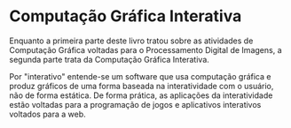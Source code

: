 # Computação Gráfica Interativa

Enquanto a primeira parte deste livro tratou sobre as atividades de Computação Gráfica voltadas para o Processamento Digital de Imagens, a segunda parte trata da Computação Gráfica Interativa.

Por "interativo" entende-se um software que usa computação gráfica e produz gráficos de uma forma baseada na interatividade com o usuário, não de forma estática. De forma prática, as aplicações da interatividade estão voltadas para a programação de jogos e aplicativos interativos voltados para a web.

